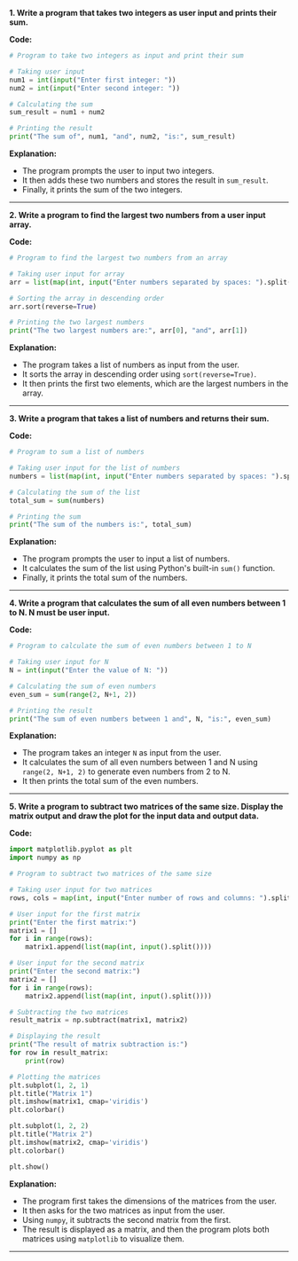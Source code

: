
**1. Write a program that takes two integers as user input and prints their sum.**

**Code:**

```python
# Program to take two integers as input and print their sum

# Taking user input
num1 = int(input("Enter first integer: "))
num2 = int(input("Enter second integer: "))

# Calculating the sum
sum_result = num1 + num2

# Printing the result
print("The sum of", num1, "and", num2, "is:", sum_result)
```

**Explanation:**
- The program prompts the user to input two integers.
- It then adds these two numbers and stores the result in `sum_result`.
- Finally, it prints the sum of the two integers.

---

**2. Write a program to find the largest two numbers from a user input array.**

**Code:**

```python
# Program to find the largest two numbers from an array

# Taking user input for array
arr = list(map(int, input("Enter numbers separated by spaces: ").split()))

# Sorting the array in descending order
arr.sort(reverse=True)

# Printing the two largest numbers
print("The two largest numbers are:", arr[0], "and", arr[1])
```

**Explanation:**
- The program takes a list of numbers as input from the user.
- It sorts the array in descending order using `sort(reverse=True)`.
- It then prints the first two elements, which are the largest numbers in the array.

---

**3. Write a program that takes a list of numbers and returns their sum.**

**Code:**

```python
# Program to sum a list of numbers

# Taking user input for the list of numbers
numbers = list(map(int, input("Enter numbers separated by spaces: ").split()))

# Calculating the sum of the list
total_sum = sum(numbers)

# Printing the sum
print("The sum of the numbers is:", total_sum)
```

**Explanation:**
- The program prompts the user to input a list of numbers.
- It calculates the sum of the list using Python's built-in `sum()` function.
- Finally, it prints the total sum of the numbers.

---

**4. Write a program that calculates the sum of all even numbers between 1 to N. N must be user input.**

**Code:**

```python
# Program to calculate the sum of even numbers between 1 to N

# Taking user input for N
N = int(input("Enter the value of N: "))

# Calculating the sum of even numbers
even_sum = sum(range(2, N+1, 2))

# Printing the result
print("The sum of even numbers between 1 and", N, "is:", even_sum)
```

**Explanation:**
- The program takes an integer `N` as input from the user.
- It calculates the sum of all even numbers between 1 and N using `range(2, N+1, 2)` to generate even numbers from 2 to N.
- It then prints the total sum of the even numbers.

---

**5. Write a program to subtract two matrices of the same size. Display the matrix output and draw the plot for the input data and output data.**

**Code:**

```python
import matplotlib.pyplot as plt
import numpy as np

# Program to subtract two matrices of the same size

# Taking user input for two matrices
rows, cols = map(int, input("Enter number of rows and columns: ").split())

# User input for the first matrix
print("Enter the first matrix:")
matrix1 = []
for i in range(rows):
    matrix1.append(list(map(int, input().split())))

# User input for the second matrix
print("Enter the second matrix:")
matrix2 = []
for i in range(rows):
    matrix2.append(list(map(int, input().split())))

# Subtracting the two matrices
result_matrix = np.subtract(matrix1, matrix2)

# Displaying the result
print("The result of matrix subtraction is:")
for row in result_matrix:
    print(row)

# Plotting the matrices
plt.subplot(1, 2, 1)
plt.title("Matrix 1")
plt.imshow(matrix1, cmap='viridis')
plt.colorbar()

plt.subplot(1, 2, 2)
plt.title("Matrix 2")
plt.imshow(matrix2, cmap='viridis')
plt.colorbar()

plt.show()
```

**Explanation:**
- The program first takes the dimensions of the matrices from the user.
- It then asks for the two matrices as input from the user.
- Using `numpy`, it subtracts the second matrix from the first.
- The result is displayed as a matrix, and then the program plots both matrices using `matplotlib` to visualize them.

---
